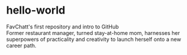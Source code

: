 # hello-world
FavChatt's first repository and intro to GitHub
<br>Former restaurant manager, turned stay-at-home mom, harnesses her superpowers of practicality and creativity to launch herself onto a new career path. 
